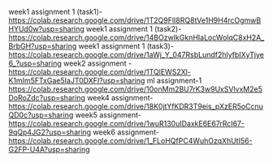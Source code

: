 week1 assignment 1 (task1)-https://colab.research.google.com/drive/1T2Q9FlI8RQ8tVe1H9H4rcOgmwBHYUd0w?usp=sharing
week1 assignment 1 (task2)-https://colab.research.google.com/drive/14BOzwIkGknHIaLocWolqC8xH2A_BrbGH?usp=sharing
week1 assignment 1 (task3)-https://colab.research.google.com/drive/1aWj_Y_047RsbLundf2hlyfbIXyTjye6_?usp=sharing
week2 assignment -https://colab.research.google.com/drive/1TQlEWS2Xl-K1mIm5FTxGae5IaJT0DXFI?usp=sharing
ml assignment-1 https://colab.research.google.com/drive/10onMm2BU7rK3w9UxSVlvxM2e5DoRoZdc?usp=sharing
week4 assignment-https://colab.research.google.com/drive/18K0jtYfKDR3T9eis_pXzER5oCcnuQD0c?usp=sharing
week5 assignment-https://colab.research.google.com/drive/1wuR130uIDaxkE6E67rRcI67-9qQp4JG2?usp=sharing
week6 assignment-https://colab.research.google.com/drive/1_FLoHQfPC4WuhOzqXhUtI56-G2FP-U4A?usp=sharing
